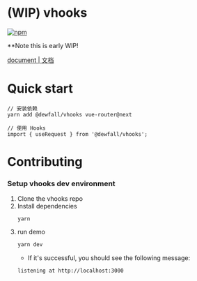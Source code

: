 # (WIP) vhooks

[![npm](https://img.shields.io/npm/v/@dewfall/vhooks)](https://www.npmjs.com/package/@dewfall/vhooks)

**Note this is early WIP!

[document | 文档](https://dewfall123.github.io/vhooks/)

# Quick start

```
// 安装依赖
yarn add @dewfall/vhooks vue-router@next

// 使用 Hooks
import { useRequest } from '@dewfall/vhooks';
```

# Contributing

### Setup vhooks dev environment

1. Clone the vhooks repo
1. Install dependencies
    ```
    yarn
    ```
2. run demo
    ```bash
    yarn dev
    ```
    - If it's successful, you should see the following message:
    ```
    listening at http://localhost:3000
    ```